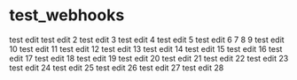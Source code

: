 # test_webhooks
test edit
test edit 2
test edit 3
test edit 4
test edit 5
test edit 6
7
8
9
test edit 10
test edit 11
test edit 12
test edit 13
test edit 14
test edit 15
test edit 16
test edit 17
test edit 18
test edit 19
test edit 20
test edit 21
test edit 22
test edit 23
test edit 24
test edit 25
test edit 26
test edit 27
test edit 28

